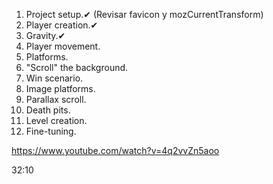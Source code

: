 1. Project setup.✔ (Revisar favicon y mozCurrentTransform)
2. Player creation.✔
3. Gravity.✔
4. Player movement.
5. Platforms.
6. "Scroll" the background.
7. Win scenario.
8. Image platforms.
9. Parallax scroll.
10. Death pits.
11. Level creation.
12. Fine-tuning.

https://www.youtube.com/watch?v=4q2vvZn5aoo

32:10